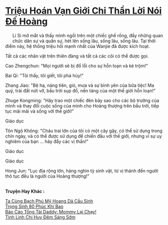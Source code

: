 <a href="https://truyentiki.com/trieu-hoan-van-gioi-chi-than-loi-noi-de-hoang.33851/" title="Triệu Hoán Vạn Giới Chi Thần Lời Nói Đế Hoàng"><h1>Triệu Hoán Vạn Giới Chi Thần Lời Nói Đế Hoàng</h1></a><div style="display:table"><img align="right" style="float: left; padding: 10px;" src="https://truyentiki.com/images/story/200x260/33851.jpg" alt="">Li Si mở mắt và thấy mình ngồi trên một chiếc ghế rồng, đầy những quan chức dân sự và quân sự, hét lên sống lâu, sống lâu, sống lâu. Tại thời điểm này, hệ thống triệu hồi mạnh nhất của Wanjie đã được kích hoạt. <p></p> Tất cả các nhân vật trên thiên đàng và tất cả các cõi có thể được gọi. <p></p> Cao Zhengchun: "Mọi người sẽ bị đổ lỗi cho sự hỗn loạn và kẻ trộm!" <p></p> Bai Qi: "Tôi thấy, tôi giết, tôi phá hủy!" <p></p> Zhang Jiao: "Bệ hạ, nàng tiên, gió, mưa và sự bình yên của bữa tiệc! Ma quỷ, trái đất nứt vỡ, bầu trời sụp đổ, nền tảng của một thế giới hỗn loạn!" <p></p> Zhuge Kongming: "Hãy trao một chiếc đèn bảy sao cho các bộ trưởng của mình và thay đổi cuộc sống của mình cho Hoàng thượng trên bầu trời, tiếp tục mãi mãi và sống với thế giới!" <p></p> Giáo dục <p></p> Tôn Ngộ Không: "Cháu trai lớn của tôi có một cây gậy, có thể sử dụng trong chín ngày, và có thể được sử dụng để chiến đấu với thế giới, nhưng vì sự uy nghiêm của bạn ... hãy đẩy các vị thần!" <p></p> Giáo dục <p></p> Giáo dục <p></p> Hong Jun: "Lục địa rộng lớn, hàng nghìn tỷ sinh vật, từ vị thánh đến người thô tục đều là người của Hoàng thượng!"</div><p><br><b>Truyện Hay Khác :</b></p><a href="https://truyentiki.com/ta-cung-bach-phu-my-hoang-da-cau-sinh.33850/" alt="Ta Cùng Bạch Phú Mỹ Hoang Dã Cầu Sinh">Ta Cùng Bạch Phú Mỹ Hoang Dã Cầu Sinh</a><br/><a href="https://github.com/nownovels/top500/tree/master/truyenhay/33886/" alt="Trọng Sinh 80 Phúc Khí Bao">Trọng Sinh 80 Phúc Khí Bao</a><br/><a href="https://github.com/nownovels/top500/tree/master/truyenhay/33892/" alt="Báo Cáo Tổng Tài Daddy: Mommy Lại Chạy!">Báo Cáo Tổng Tài Daddy: Mommy Lại Chạy!</a><br/><a href="https://www.plurk.com/p/nuzb7y" alt="Tinh Linh Chi Huy Đêm Sáng Sớm">Tinh Linh Chi Huy Đêm Sáng Sớm</a><br/>